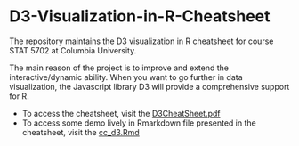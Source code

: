 # D3-Visualization-in-R-Cheatsheet
The repository maintains the D3 visualization in R cheatsheet for course STAT 5702 at Columbia University.

The main reason of the project is to improve and extend the interactive/dynamic ability. When you want to go further in data visualization, the Javascript library D3 will provide a comprehensive support for R.

- To access the cheatsheet, visit the [D3CheatSheet.pdf](https://github.com/Kitatine/D3-Visualization-in-R-Cheatsheet/blob/86421b75a79af51395821a38470360cec2193e9b/D3CheatSheet.pdf)
- To access some demo lively in Rmarkdown file presented in the cheatsheet, visit the [cc_d3.Rmd](https://github.com/Kitatine/D3-Visualization-in-R-Cheatsheet/blob/86421b75a79af51395821a38470360cec2193e9b/README.md)
